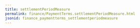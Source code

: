 ```yaml
---
title: settlementPeriodMeasure
permalink: finance/PaymentTerms.settlementPeriodMeasure.html
jsonid: finance_paymentterms_settlementperiodmeasure
---
```

